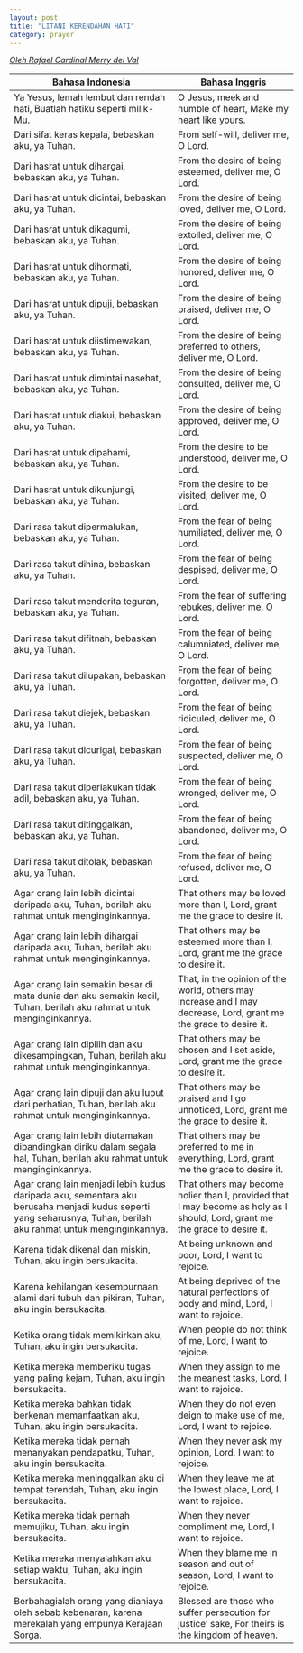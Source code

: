 ```yaml
---
layout: post
title: "LITANI KERENDAHAN HATI"
category: prayer
---
```


<ins>_Oleh Rafael Cardinal Merry del Val_</ins>

| Bahasa Indonesia                                                                                                                                                 | Bahasa Inggris                                                                                                               |
|------------------------------------------------------------------------------------------------------------------------------------------------------------------|------------------------------------------------------------------------------------------------------------------------------|
| Ya Yesus, lemah lembut dan rendah hati, Buatlah hatiku seperti milik-Mu.                                                                                         | O Jesus, meek and humble of heart, Make my heart like yours.                                                                 |
| Dari sifat keras kepala, bebaskan aku, ya Tuhan.                                                                                                                 | From self-will, deliver me, O Lord.                                                                                          |
| Dari hasrat untuk dihargai, bebaskan aku, ya Tuhan.                                                                                                              | From the desire of being esteemed, deliver me, O Lord.                                                                       |
| Dari hasrat untuk dicintai, bebaskan aku, ya Tuhan.                                                                                                              | From the desire of being loved, deliver me, O Lord.                                                                          |
| Dari hasrat untuk dikagumi, bebaskan aku, ya Tuhan.                                                                                                              | From the desire of being extolled, deliver me, O Lord.                                                                       |
| Dari hasrat untuk dihormati, bebaskan aku, ya Tuhan.                                                                                                             | From the desire of being honored, deliver me, O Lord.                                                                        |
| Dari hasrat untuk dipuji, bebaskan aku, ya Tuhan.                                                                                                                | From the desire of being praised, deliver me, O Lord.                                                                        |
| Dari hasrat untuk diistimewakan, bebaskan aku, ya Tuhan.                                                                                                         | From the desire of being preferred to others, deliver me, O Lord.                                                            |
| Dari hasrat untuk dimintai nasehat, bebaskan aku, ya Tuhan.                                                                                                      | From the desire of being consulted, deliver me, O Lord.                                                                      |
| Dari hasrat untuk diakui, bebaskan aku, ya Tuhan.                                                                                                                | From the desire of being approved, deliver me, O Lord.                                                                       |
| Dari hasrat untuk dipahami, bebaskan aku, ya Tuhan.                                                                                                              | From the desire to be understood, deliver me, O Lord.                                                                        |
| Dari hasrat untuk dikunjungi, bebaskan aku, ya Tuhan.                                                                                                            | From the desire to be visited, deliver me, O Lord.                                                                           |
| Dari rasa takut dipermalukan, bebaskan aku, ya Tuhan.                                                                                                            | From the fear of being humiliated, deliver me, O Lord.                                                                       |
| Dari rasa takut dihina, bebaskan aku, ya Tuhan.                                                                                                                  | From the fear of being despised, deliver me, O Lord.                                                                         |
| Dari rasa takut menderita teguran, bebaskan aku, ya Tuhan.                                                                                                       | From the fear of suffering rebukes, deliver me, O Lord.                                                                      |
| Dari rasa takut difitnah, bebaskan aku, ya Tuhan.                                                                                                                | From the fear of being calumniated, deliver me, O Lord.                                                                      |
| Dari rasa takut dilupakan, bebaskan aku, ya Tuhan.                                                                                                               | From the fear of being forgotten, deliver me, O Lord.                                                                        |
| Dari rasa takut diejek, bebaskan aku, ya Tuhan.                                                                                                                  | From the fear of being ridiculed, deliver me, O Lord.                                                                        |
| Dari rasa takut dicurigai, bebaskan aku, ya Tuhan.                                                                                                               | From the fear of being suspected, deliver me, O Lord.                                                                        |
| Dari rasa takut diperlakukan tidak adil, bebaskan aku, ya Tuhan.                                                                                                 | From the fear of being wronged, deliver me, O Lord.                                                                          |
| Dari rasa takut ditinggalkan, bebaskan aku, ya Tuhan.                                                                                                            | From the fear of being abandoned, deliver me, O Lord.                                                                        |
| Dari rasa takut ditolak, bebaskan aku, ya Tuhan.                                                                                                                 | From the fear of being refused, deliver me, O Lord.                                                                          |
| Agar orang lain lebih dicintai daripada aku, Tuhan, berilah aku rahmat untuk menginginkannya.                                                                    | That others may be loved more than I, Lord, grant me the grace to desire it.                                                 |
| Agar orang lain lebih dihargai daripada aku, Tuhan, berilah aku rahmat untuk menginginkannya.                                                                    | That others may be esteemed more than I, Lord, grant me the grace to desire it.                                              |
| Agar orang lain semakin besar di mata dunia dan aku semakin kecil, Tuhan, berilah aku rahmat untuk menginginkannya.                                              | That, in the opinion of the world, others may increase and I may decrease, Lord, grant me the grace to desire it.            |
| Agar orang lain dipilih dan aku dikesampingkan, Tuhan, berilah aku rahmat untuk menginginkannya.                                                                 | That others may be chosen and I set aside, Lord, grant me the grace to desire it.                                            |
| Agar orang lain dipuji dan aku luput dari perhatian, Tuhan, berilah aku rahmat untuk menginginkannya.                                                            | That others may be praised and I go unnoticed, Lord, grant me the grace to desire it.                                        |
| Agar orang lain lebih diutamakan dibandingkan diriku dalam segala hal, Tuhan, berilah aku rahmat untuk menginginkannya.                                          | That others may be preferred to me in everything, Lord, grant me the grace to desire it.                                     |
| Agar orang lain menjadi lebih kudus daripada aku, sementara aku berusaha menjadi kudus seperti yang seharusnya, Tuhan, berilah aku rahmat untuk menginginkannya. | That others may become holier than I, provided that I may become as holy as I should, Lord, grant me the grace to desire it. |
| Karena tidak dikenal dan miskin, Tuhan, aku ingin bersukacita.                                                                                                   | At being unknown and poor, Lord, I want to rejoice.                                                                          |
| Karena kehilangan kesempurnaan alami dari tubuh dan pikiran, Tuhan, aku ingin bersukacita.                                                                       | At being deprived of the natural perfections of body and mind, Lord, I want to rejoice.                                      |
| Ketika orang tidak memikirkan aku, Tuhan, aku ingin bersukacita.                                                                                                 | When people do not think of me, Lord, I want to rejoice.                                                                     |
| Ketika mereka memberiku tugas yang paling kejam, Tuhan, aku ingin bersukacita.                                                                                   | When they assign to me the meanest tasks, Lord, I want to rejoice.                                                           |
| Ketika mereka bahkan tidak berkenan memanfaatkan aku, Tuhan, aku ingin bersukacita.                                                                              | When they do not even deign to make use of me, Lord, I want to rejoice.                                                      |
| Ketika mereka tidak pernah menanyakan pendapatku, Tuhan, aku ingin bersukacita.                                                                                  | When they never ask my opinion, Lord, I want to rejoice.                                                                     |
| Ketika mereka meninggalkan aku di tempat terendah, Tuhan, aku ingin bersukacita.                                                                                 | When they leave me at the lowest place, Lord, I want to rejoice.                                                             |
| Ketika mereka tidak pernah memujiku, Tuhan, aku ingin bersukacita.                                                                                               | When they never compliment me, Lord, I want to rejoice.                                                                      |
| Ketika mereka menyalahkan aku setiap waktu, Tuhan, aku ingin bersukacita.                                                                                        | When they blame me in season and out of season, Lord, I want to rejoice.                                                     |
| Berbahagialah orang yang dianiaya oleh sebab kebenaran, karena merekalah yang empunya Kerajaan Sorga.                                                            | Blessed are those who suffer persecution for justice’ sake, For theirs is the kingdom of heaven.                             |